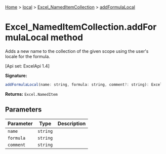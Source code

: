 [Home](./index) &gt; [local](local.md) &gt; [Excel\_NamedItemCollection](local.excel_nameditemcollection.md) &gt; [addFormulaLocal](local.excel_nameditemcollection.addformulalocal.md)

# Excel\_NamedItemCollection.addFormulaLocal method

Adds a new name to the collection of the given scope using the user's locale for the formula. 

 \[Api set: ExcelApi 1.4\]

**Signature:**
```javascript
addFormulaLocal(name: string, formula: string, comment?: string): Excel.NamedItem;
```
**Returns:** `Excel.NamedItem`

## Parameters

|  Parameter | Type | Description |
|  --- | --- | --- |
|  `name` | `string` |  |
|  `formula` | `string` |  |
|  `comment` | `string` |  |

